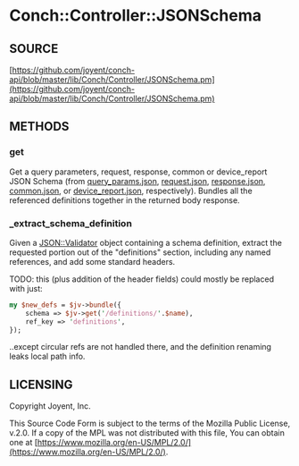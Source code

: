 # Conch::Controller::JSONSchema

## SOURCE

[https://github.com/joyent/conch-api/blob/master/lib/Conch/Controller/JSONSchema.pm](https://github.com/joyent/conch-api/blob/master/lib/Conch/Controller/JSONSchema.pm)

## METHODS

### get

Get a query parameters, request, response, common or device\_report JSON Schema (from
[query_params.json](../json-schema/query_params.json), [request.json](../json-schema/request.json), [response.json](../json-schema/response.json), [common.json](../json-schema/common.json), or [device_report.json](../json-schema/device_report.json),
respectively). Bundles all the referenced definitions together in the returned body response.

### \_extract\_schema\_definition

Given a [JSON::Validator](https://metacpan.org/pod/JSON%3A%3AValidator) object containing a schema definition, extract the requested portion
out of the "definitions" section, including any named references, and add some standard
headers.

TODO: this (plus addition of the header fields) could mostly be replaced with just:

```perl
my $new_defs = $jv->bundle({
    schema => $jv->get('/definitions/'.$name),
    ref_key => 'definitions',
});
```

..except circular refs are not handled there, and the definition renaming leaks local path info.

## LICENSING

Copyright Joyent, Inc.

This Source Code Form is subject to the terms of the Mozilla Public License,
v.2.0. If a copy of the MPL was not distributed with this file, You can obtain
one at [https://www.mozilla.org/en-US/MPL/2.0/](https://www.mozilla.org/en-US/MPL/2.0/).
